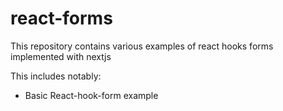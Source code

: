 # react-forms
This repository contains various examples of react hooks forms implemented with nextjs

This includes notably:

  - Basic React-hook-form example
